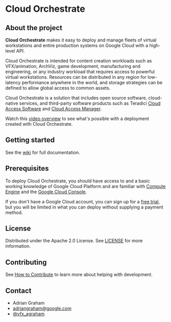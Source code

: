 # Cloud Orchestrate

## About the project

**Cloud Orchestrate** makes it easy to deploy and manage fleets of virtual workstations and entire production systems on Google Cloud with a high-level API. 

Cloud Orchestrate is intended for content creation workloads such as VFX/animation, ArchViz, game development, manufacturing and engineering, or any industry workload that requires access to powerful virtual workstations. Resources can be distributed in any region for low-latency performance anywhere in the world, and storage strategies can be defined to allow global access to common assets.

Cloud Orchestrate is a solution that includes open source software, cloud-native services, and third-party software products such as Teradici [Cloud Access Software](https://www.teradici.com/solutions-services/cloud-access-plus) and [Cloud Access Manager](https://www.teradici.com/web-help/pcoip_cloud_access_manager/CACv2/).

Watch this [video overview](https://youtu.be/hoZZtNItc5Y) to see what's possible with a deployment created with Cloud Orchestrate.

## Getting started

See the [wiki](https://github.com/GoogleCloudPlatform/solutions-cloud-orchestrate/wiki) for full documentation.

## Prerequisites

To deploy Cloud Orchestrate, you should have access to and a basic working knowledge of Google Cloud Platform and are familiar with [Compute Engine](https://cloud.google.com/compute) and the [Google Cloud Console](https://console.cloud.google.com/).

If you don't have a Google Cloud account, you can sign up for a [free trial](https://console.cloud.google.com/freetrial), but you will be limited in what you can deploy without supplying a payment method.

## License

Distributed under the Apache 2.0 License. See [LICENSE](LICENSE) for more information.

## Contributing

See [How to Contribute](contributing.md) to learn more about helping with development.

## Contact

- Adrian Graham
- adriangraham@google.com
- [@vfx_agraham](https://twitter.com/vfx_agraham)